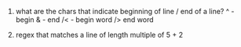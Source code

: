 1. what are the chars that indicate beginning of line / end of a line?
^ - begin
& - end
/< - begin word
/> end word

2. regex that matches a line of length multiple of 5 + 2



